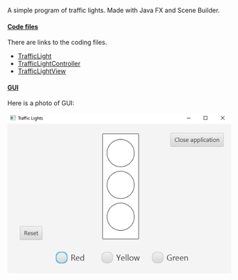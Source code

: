 A simple program of traffic lights. Made with Java FX and Scene Builder.

#### <ins>Code files</ins>

There are links to the coding files.
* [TrafficLight](Misc/TrafficLight.java)
* [TrafficLightController](Misc/TrafficLightController.java)
* [TrafficLightView](Misc/TrafficLightView.fxml)

#### <ins>GUI</ins>

Here is a photo of GUI:

![](Misc/Traffic_Light_GUI.PNG)